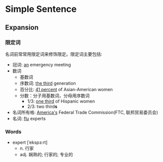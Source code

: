 # Simple Sentence

## Expansion

### 限定词

名词前常常用限定词来修饰限定。限定词主要包括:

- 冠词: <u>an</u> </u>emergency</u> meeting
- 数词
    - 基数词
    - 序数词: <u>the third</u> generation
    - 百分比: <u>41 percent</u> of Asian-American women
    - 分数：分子用基数词，分母用序数词
        - 1/3: <u>one third</u> of Hispanic women
        - 2/3: two third**s**
- 名词所有格: <u>America's</u> Federal Trade Commission(FTC, 联邦贸易委员会)
- 名词: <u>flu</u> experts

### Words

- expert [ˈekspɜːrt]
    - n. 行家 
    - adj. 娴熟的; 行家的; 专业的

